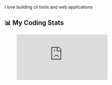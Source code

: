 I love building cli tools and web applications

## 📊 My Coding Stats

<figure><embed src="https://wakatime.com/share/@codingashishdev/eac25c0f-2212-4fbb-9fef-bdf02534750f.svg"></embed></figure>
